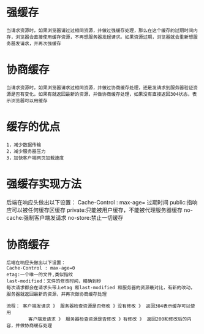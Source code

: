 #   强缓存
    当请求资源时，如果浏览器请过过相同资源，并做过强缓存处理，那么在这个缓存的过期时间内存，浏览器会直接使用缓存资源，不再想服务器发起请求。如果资源过期，浏览器就会重新想服务器发请求，并再次强缓存

#   协商缓存
    当请求资源时，如果浏览器请求过相同资源，并做过协商缓存处理，还是发请求到服务器验证资源是否有变化，如果有就返回最新的资源，并做协商缓存处理，如果没有直接返回304状态，表示浏览器可以用缓存

#   缓存的优点
    1，减少数据传输
    2，减少服务器压力
    3，加快客户端网页加载速度

#   强缓存实现方法
后端在响应头做出以下设置：
    Cache-Control : max-age= 过期时间
    public:指响应可以被任何缓存区缓存
    private:只能被用户缓存，不能被代理服务器缓存
    no-cache:强制客户端发请求
    no-store:禁止一切缓存

# 协商缓存
    后端在响应头做出以下设置：
    Cache-Control : max-age=0
    etag:一个唯一的文件,类似指纹
    last-modified：文件的修改时间，精确到秒
    每次请求都会在请求头带上etag 和last-modified 和服务器的资源最对比，有新的改动，服务器就返回最新的资源，并再次做协商缓存处理

    流程： 客户端发请求 》 服务器检查资源是否修改 》没有修改 》 返回304表示缓存可以使用
            客户端发请求 》 服务器检查资源是否修改 》有修改 》 返回200和修改后的内容，并做协商缓存处理